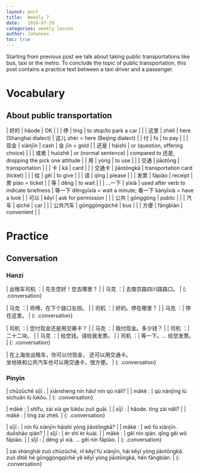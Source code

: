 ```yaml
---
layout: post
title:  Weekly 7
date:   2018-07-29
categories: weekly lesson
author: Johannes
toc: true
---
```


Starting from previous post we talk about taking public transportations like bus, taxi or the metro.
To conclude the topic of public transportation, this post contains a practice text between a taxi driver
and a passenger.

# Vocabulary
## About public transportation

| 好的     | hǎode         | OK                                    |                                                                 |
| 停       | tíng          | to stop/to park a car                 |                                                                 |
| 这里     | zhèli         | here (Shanghai dialect)               |  这儿 zhèr = here (Beijing dialect)                             |
| 付       | fù            | to pay                                |                                                                 |
| 现金     | xiànjīn       | cash                                  |  金 jīn = gold                                                  |
| 还是     | háishì        | or (question, offering choice)        |                                                                 |
| 或者     | huòzhě        | or (normal sentence)                  |  compared to 还是, dropping the pick one attitude               |
| 用       | yòng          | to use                                |                                                                 |
| 交通     | jiāotōng      | transportation                        |                                                                 |
| 卡       | kǎ            | card                                  |                                                                 |
| 交通卡   | jiāotōngkǎ    | transportation card (ticket)          |                                                                 |
| 给       | gěi           | to give                               |                                                                 |
| 请       | qǐng          | please                                |                                                                 |
| 发票     | fāpiào        | receipt                               | 票 piào = ticket                                                |
| 等       | děng          | to wait                               |                                                                 |
| ...一下  | yīxià         | used after verb to indicate briefness | 等一下 děngyīxià = wait a minute; 看一下 kànyīxià = have a look |
| 可以     | kěyǐ          | ask for permission                    |                                                                 |
| 公共     | gōnggòng      | public                                |                                                                 |
| 汽车     | qìchē         | car                                   |                                                                 |
| 公共汽车 | gōnggòngqìchē | bus                                   |                                                                 |
| 方便     | fāngbiàn      | convenient                            |                                                                 |

# Practice
## Conversation
### Hanzi

| 出租车司机 ：| 先生您好！您去哪里？ |
| 马克       ：| 去南京路四川路路口。 |
{: .conversation}

| 马克 ：| 师傅，在下个路口左拐。 |
| 司机 ：| 好的。停在哪里？       |
| 马克 ：| 停在这里。             |
{: .conversation}

| 司机 ：| 您付现金还是用交痛卡？ |
| 马克 ：| 我付现金。多少钱？     |
| 司机 ：| 二十二块。             |
| 马克 ：| 给您钱。请给我发票。   |
| 司机 ：| 等一下。... 给您发票。 |
{: .conversation}

| 在上海坐出租车，你可以付现金， 还可以用交通卡。<br>坐地铁和公共汽车也可以用交通卡，很方便。 |
{: .conversation}

### Pinyin

| chūzūchē sījī : | xiānsheng nín hǎo! nín qù nǎli? |
| mǎkè          : | qù nánjīng lù sìchuān lù lùkǒu. |
{: .conversation}

| mǎkè : | shīfu, zài xià ge lùkǒu zuǒ guǎi. |
| sījī : | hǎode. tíng zài nǎli?             |
| mǎkè : | tíng zaì zhèli.                   |
{: .conversation}

| sījī : | nín fù xiànjīn háishì yòng jiāotōngkǎ? |
| mǎkè : | wǒ fù xiànjīn. duōshǎo qián?           |
| sījī : | èr shí èr kuài.                        |
| mǎkè : | gěi nín qián. qǐng gěi wǒ fāpiào.      |
| sījī : | dēng yī xià. ... gěi nín fāpiào.       |
{: .conversation}

| zaì shànghǎi zuò chūzūchē, nǐ kěyǐ fù xiànjīn, hái kěyǐ yòng jiāotōngkǎ.<br>zuò dìtiě hé gōnggòngqìchē yě kěyǐ yòng jiāotōngkǎ, hěn fāngbiàn. |
{: .conversation}

